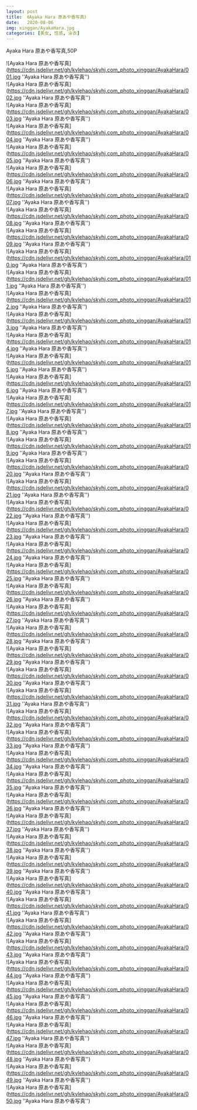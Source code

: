 ```yaml
---
layout: post
title:  《Ayaka Hara 原あや香写真》
date:   2020-08-06
img: xinggan/AyakaHara.jpg
categories: [美女, 性感, 泳衣]
---
```


Ayaka Hara 原あや香写真,50P

![Ayaka Hara 原あや香写真](https://cdn.jsdelivr.net/gh/kylehao/skyhj.com_photo_xinggan/AyakaHara/001.jpg ''Ayaka Hara 原あや香写真'') <br>
![Ayaka Hara 原あや香写真](https://cdn.jsdelivr.net/gh/kylehao/skyhj.com_photo_xinggan/AyakaHara/002.jpg ''Ayaka Hara 原あや香写真'') <br>
![Ayaka Hara 原あや香写真](https://cdn.jsdelivr.net/gh/kylehao/skyhj.com_photo_xinggan/AyakaHara/003.jpg ''Ayaka Hara 原あや香写真'') <br>
![Ayaka Hara 原あや香写真](https://cdn.jsdelivr.net/gh/kylehao/skyhj.com_photo_xinggan/AyakaHara/004.jpg ''Ayaka Hara 原あや香写真'') <br>
![Ayaka Hara 原あや香写真](https://cdn.jsdelivr.net/gh/kylehao/skyhj.com_photo_xinggan/AyakaHara/005.jpg ''Ayaka Hara 原あや香写真'') <br>
![Ayaka Hara 原あや香写真](https://cdn.jsdelivr.net/gh/kylehao/skyhj.com_photo_xinggan/AyakaHara/006.jpg ''Ayaka Hara 原あや香写真'') <br>
![Ayaka Hara 原あや香写真](https://cdn.jsdelivr.net/gh/kylehao/skyhj.com_photo_xinggan/AyakaHara/007.jpg ''Ayaka Hara 原あや香写真'') <br>
![Ayaka Hara 原あや香写真](https://cdn.jsdelivr.net/gh/kylehao/skyhj.com_photo_xinggan/AyakaHara/008.jpg ''Ayaka Hara 原あや香写真'') <br>
![Ayaka Hara 原あや香写真](https://cdn.jsdelivr.net/gh/kylehao/skyhj.com_photo_xinggan/AyakaHara/009.jpg ''Ayaka Hara 原あや香写真'') <br>
![Ayaka Hara 原あや香写真](https://cdn.jsdelivr.net/gh/kylehao/skyhj.com_photo_xinggan/AyakaHara/010.jpg ''Ayaka Hara 原あや香写真'') <br>
![Ayaka Hara 原あや香写真](https://cdn.jsdelivr.net/gh/kylehao/skyhj.com_photo_xinggan/AyakaHara/011.jpg ''Ayaka Hara 原あや香写真'') <br>
![Ayaka Hara 原あや香写真](https://cdn.jsdelivr.net/gh/kylehao/skyhj.com_photo_xinggan/AyakaHara/012.jpg ''Ayaka Hara 原あや香写真'') <br>
![Ayaka Hara 原あや香写真](https://cdn.jsdelivr.net/gh/kylehao/skyhj.com_photo_xinggan/AyakaHara/013.jpg ''Ayaka Hara 原あや香写真'') <br>
![Ayaka Hara 原あや香写真](https://cdn.jsdelivr.net/gh/kylehao/skyhj.com_photo_xinggan/AyakaHara/014.jpg ''Ayaka Hara 原あや香写真'') <br>
![Ayaka Hara 原あや香写真](https://cdn.jsdelivr.net/gh/kylehao/skyhj.com_photo_xinggan/AyakaHara/015.jpg ''Ayaka Hara 原あや香写真'') <br>
![Ayaka Hara 原あや香写真](https://cdn.jsdelivr.net/gh/kylehao/skyhj.com_photo_xinggan/AyakaHara/016.jpg ''Ayaka Hara 原あや香写真'') <br>
![Ayaka Hara 原あや香写真](https://cdn.jsdelivr.net/gh/kylehao/skyhj.com_photo_xinggan/AyakaHara/017.jpg ''Ayaka Hara 原あや香写真'') <br>
![Ayaka Hara 原あや香写真](https://cdn.jsdelivr.net/gh/kylehao/skyhj.com_photo_xinggan/AyakaHara/018.jpg ''Ayaka Hara 原あや香写真'') <br>
![Ayaka Hara 原あや香写真](https://cdn.jsdelivr.net/gh/kylehao/skyhj.com_photo_xinggan/AyakaHara/019.jpg ''Ayaka Hara 原あや香写真'') <br>
![Ayaka Hara 原あや香写真](https://cdn.jsdelivr.net/gh/kylehao/skyhj.com_photo_xinggan/AyakaHara/020.jpg ''Ayaka Hara 原あや香写真'') <br>
![Ayaka Hara 原あや香写真](https://cdn.jsdelivr.net/gh/kylehao/skyhj.com_photo_xinggan/AyakaHara/021.jpg ''Ayaka Hara 原あや香写真'') <br>
![Ayaka Hara 原あや香写真](https://cdn.jsdelivr.net/gh/kylehao/skyhj.com_photo_xinggan/AyakaHara/022.jpg ''Ayaka Hara 原あや香写真'') <br>
![Ayaka Hara 原あや香写真](https://cdn.jsdelivr.net/gh/kylehao/skyhj.com_photo_xinggan/AyakaHara/023.jpg ''Ayaka Hara 原あや香写真'') <br>
![Ayaka Hara 原あや香写真](https://cdn.jsdelivr.net/gh/kylehao/skyhj.com_photo_xinggan/AyakaHara/024.jpg ''Ayaka Hara 原あや香写真'') <br>
![Ayaka Hara 原あや香写真](https://cdn.jsdelivr.net/gh/kylehao/skyhj.com_photo_xinggan/AyakaHara/025.jpg ''Ayaka Hara 原あや香写真'') <br>
![Ayaka Hara 原あや香写真](https://cdn.jsdelivr.net/gh/kylehao/skyhj.com_photo_xinggan/AyakaHara/026.jpg ''Ayaka Hara 原あや香写真'') <br>
![Ayaka Hara 原あや香写真](https://cdn.jsdelivr.net/gh/kylehao/skyhj.com_photo_xinggan/AyakaHara/027.jpg ''Ayaka Hara 原あや香写真'') <br>
![Ayaka Hara 原あや香写真](https://cdn.jsdelivr.net/gh/kylehao/skyhj.com_photo_xinggan/AyakaHara/028.jpg ''Ayaka Hara 原あや香写真'') <br>
![Ayaka Hara 原あや香写真](https://cdn.jsdelivr.net/gh/kylehao/skyhj.com_photo_xinggan/AyakaHara/029.jpg ''Ayaka Hara 原あや香写真'') <br>
![Ayaka Hara 原あや香写真](https://cdn.jsdelivr.net/gh/kylehao/skyhj.com_photo_xinggan/AyakaHara/030.jpg ''Ayaka Hara 原あや香写真'') <br>
![Ayaka Hara 原あや香写真](https://cdn.jsdelivr.net/gh/kylehao/skyhj.com_photo_xinggan/AyakaHara/031.jpg ''Ayaka Hara 原あや香写真'') <br>
![Ayaka Hara 原あや香写真](https://cdn.jsdelivr.net/gh/kylehao/skyhj.com_photo_xinggan/AyakaHara/032.jpg ''Ayaka Hara 原あや香写真'') <br>
![Ayaka Hara 原あや香写真](https://cdn.jsdelivr.net/gh/kylehao/skyhj.com_photo_xinggan/AyakaHara/033.jpg ''Ayaka Hara 原あや香写真'') <br>
![Ayaka Hara 原あや香写真](https://cdn.jsdelivr.net/gh/kylehao/skyhj.com_photo_xinggan/AyakaHara/034.jpg ''Ayaka Hara 原あや香写真'') <br>
![Ayaka Hara 原あや香写真](https://cdn.jsdelivr.net/gh/kylehao/skyhj.com_photo_xinggan/AyakaHara/035.jpg ''Ayaka Hara 原あや香写真'') <br>
![Ayaka Hara 原あや香写真](https://cdn.jsdelivr.net/gh/kylehao/skyhj.com_photo_xinggan/AyakaHara/036.jpg ''Ayaka Hara 原あや香写真'') <br>
![Ayaka Hara 原あや香写真](https://cdn.jsdelivr.net/gh/kylehao/skyhj.com_photo_xinggan/AyakaHara/037.jpg ''Ayaka Hara 原あや香写真'') <br>
![Ayaka Hara 原あや香写真](https://cdn.jsdelivr.net/gh/kylehao/skyhj.com_photo_xinggan/AyakaHara/038.jpg ''Ayaka Hara 原あや香写真'') <br>
![Ayaka Hara 原あや香写真](https://cdn.jsdelivr.net/gh/kylehao/skyhj.com_photo_xinggan/AyakaHara/039.jpg ''Ayaka Hara 原あや香写真'') <br>
![Ayaka Hara 原あや香写真](https://cdn.jsdelivr.net/gh/kylehao/skyhj.com_photo_xinggan/AyakaHara/040.jpg ''Ayaka Hara 原あや香写真'') <br>
![Ayaka Hara 原あや香写真](https://cdn.jsdelivr.net/gh/kylehao/skyhj.com_photo_xinggan/AyakaHara/041.jpg ''Ayaka Hara 原あや香写真'') <br>
![Ayaka Hara 原あや香写真](https://cdn.jsdelivr.net/gh/kylehao/skyhj.com_photo_xinggan/AyakaHara/042.jpg ''Ayaka Hara 原あや香写真'') <br>
![Ayaka Hara 原あや香写真](https://cdn.jsdelivr.net/gh/kylehao/skyhj.com_photo_xinggan/AyakaHara/043.jpg ''Ayaka Hara 原あや香写真'') <br>
![Ayaka Hara 原あや香写真](https://cdn.jsdelivr.net/gh/kylehao/skyhj.com_photo_xinggan/AyakaHara/044.jpg ''Ayaka Hara 原あや香写真'') <br>
![Ayaka Hara 原あや香写真](https://cdn.jsdelivr.net/gh/kylehao/skyhj.com_photo_xinggan/AyakaHara/045.jpg ''Ayaka Hara 原あや香写真'') <br>
![Ayaka Hara 原あや香写真](https://cdn.jsdelivr.net/gh/kylehao/skyhj.com_photo_xinggan/AyakaHara/046.jpg ''Ayaka Hara 原あや香写真'') <br>
![Ayaka Hara 原あや香写真](https://cdn.jsdelivr.net/gh/kylehao/skyhj.com_photo_xinggan/AyakaHara/047.jpg ''Ayaka Hara 原あや香写真'') <br>
![Ayaka Hara 原あや香写真](https://cdn.jsdelivr.net/gh/kylehao/skyhj.com_photo_xinggan/AyakaHara/048.jpg ''Ayaka Hara 原あや香写真'') <br>
![Ayaka Hara 原あや香写真](https://cdn.jsdelivr.net/gh/kylehao/skyhj.com_photo_xinggan/AyakaHara/049.jpg ''Ayaka Hara 原あや香写真'') <br>
![Ayaka Hara 原あや香写真](https://cdn.jsdelivr.net/gh/kylehao/skyhj.com_photo_xinggan/AyakaHara/050.jpg ''Ayaka Hara 原あや香写真'') <br>
